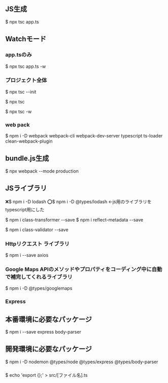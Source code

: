 ## JS生成
$ npx tsc app.ts

## Watchモード

### app.tsのみ
$ npx tsc app.ts -w

### プロジェクト全体
$ npx tsc --init

$ npx tsc

$ npx tsc -w

### web pack
$ npm i -D webpack webpack-cli webpack-dev-server typescript ts-loader clean-webpack-plugin

## bundle.js生成
$ npx webpack --mode production

## JSライブラリ
❌$ npm i -D lodash
⭕️$ npm i -D @types/lodash <-js用のライブラリをtypescript用にした

$ npm i class-transformer --save
$ npm i reflect-metadata --save

$ npm i class-validator --save

### Httpリクエスト ライブラリ
$ npm i --save axios
### Google Maps APIのメソッドやプロパティをコーディング中に自動で補完してくれるライブラリ
$ npm i -D @types/googlemaps

### Express
## 本番環境に必要なパッケージ
$ npm i --save express body-parser
## 開発環境に必要なパッケージ
$ npm i -D nodemon @types/node @types/express @types/body-parser

###
$ echo 'export {};' > src/[ファイル名].ts